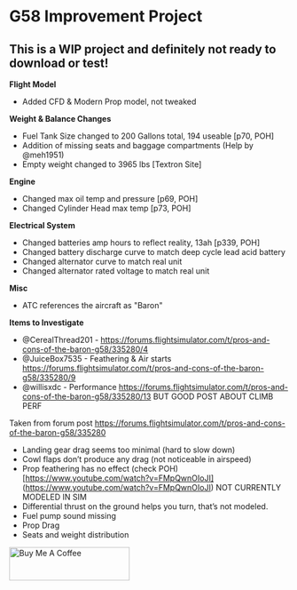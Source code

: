 # G58 Improvement Project

## This is a WIP project and definitely not ready to download or test!

**Flight Model**
* Added CFD & Modern Prop model, not tweaked

**Weight & Balance Changes**
* Fuel Tank Size changed to 200 Gallons total, 194 useable [p70, POH]
* Addition of missing seats and baggage compartments (Help by @meh1951)
* Empty weight changed to 3965 lbs [Textron Site]

**Engine**
* Changed max oil temp and pressure [p69, POH]
* Changed Cylinder Head max temp [p73, POH]

**Electrical System**
* Changed batteries amp hours to reflect reality, 13ah [p339, POH]
* Changed battery discharge curve to match deep cycle lead acid battery
* Changed alternator curve to match real unit
* Changed alternator rated voltage to match real unit

**Misc**
* ATC references the aircraft as "Baron"


**Items to Investigate**
* @CerealThread201 - https://forums.flightsimulator.com/t/pros-and-cons-of-the-baron-g58/335280/4
* @JuiceBox7535 - Feathering & Air starts https://forums.flightsimulator.com/t/pros-and-cons-of-the-baron-g58/335280/9
* @willisxdc - Performance https://forums.flightsimulator.com/t/pros-and-cons-of-the-baron-g58/335280/13 BUT GOOD POST ABOUT CLIMB PERF

Taken from forum post https://forums.flightsimulator.com/t/pros-and-cons-of-the-baron-g58/335280

* Landing gear drag seems too minimal (hard to slow down)
* Cowl flaps don’t produce any drag (not noticeable in airspeed)
* Prop feathering has no effect (check POH) [https://www.youtube.com/watch?v=FMpQwnOIoJI] (https://www.youtube.com/watch?v=FMpQwnOIoJI) NOT CURRENTLY MODELED IN SIM
* Differential thrust on the ground helps you turn, that’s not modeled.
* Fuel pump sound missing
* Prop Drag
* Seats and weight distribution

<a href="https://www.buymeacoffee.com/captmatto" target="_blank"><img src="https://cdn.buymeacoffee.com/buttons/v2/default-blue.png" alt="Buy Me A Coffee" style="height: 60px !important;width: 217px !important;" ></a>
